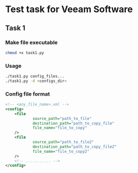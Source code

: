# Test task for Veeam Software

## Task 1
### Make file executable
```sh
chmod +x task1.py
```
### Usage
```sh
./task1.py config_files...
./task1.py -d <configs_dir>
```

### Config file format
```xml
<!-- <any_file_name>.xml -->
<config>
    <file
            source_path="path_to_file"
            destination_path="path_to_copy_file"
            file_name="file_to_copy"
    />
    <file
            source_path="path_to_file2"
            destination_path="path_to_copy_file2"
            file_name="file_to_copy2"
    />
    <!-- ........... -->
</config>

```
